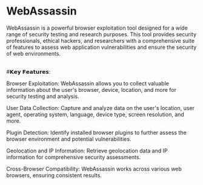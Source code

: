 # WebAssassin
<p>WebAssassin is a powerful browser exploitation tool designed for a wide range of security testing and research purposes. This tool provides security professionals, ethical hackers, and researchers with a comprehensive suite of features to assess web application vulnerabilities and ensure the security of web environments.</p>
<br>
#𝗞𝗲𝘆 𝗙𝗲𝗮𝘁𝘂𝗿𝗲𝘀:
<p>Browser Exploitation: WebAssassin allows you to collect valuable information about the user's browser, device, location, and more for security testing and analysis.</p>
<p>User Data Collection: Capture and analyze data on the user's location, user agent, operating system, language, device type, screen resolution, and more.</p>
<p>Plugin Detection: Identify installed browser plugins to further assess the browser environment and potential vulnerabilities.</p>
<p>Geolocation and IP Information: Retrieve geolocation data and IP information for comprehensive security assessments.</p>
<p>Cross-Browser Compatibility: WebAssassin works across various web browsers, ensuring consistent results.</p>
